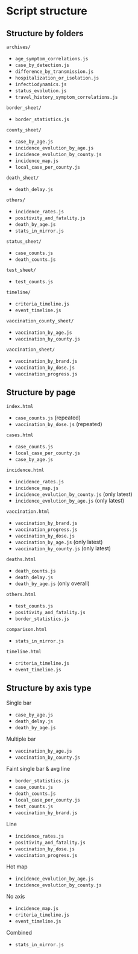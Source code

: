 Script structure
================


Structure by folders
--------------------

`archives/`
  - `age_symptom_correlations.js`
  - `case_by_detection.js`
  - `difference_by_transmission.js`
  - `hospitalization_or_isolation.js`
  - `infectiodynamics.js`
  - `status_evolution.js`
  - `travel_history_symptom_correlations.js`

`border_sheet/`
  - `border_statistics.js`
  
`county_sheet/`
  - `case_by_age.js`
  - `incidence_evolution_by_age.js`
  - `incidence_evolution_by_county.js`
  - `incidence_map.js`
  - `local_case_per_county.js`
  
`death_sheet/`
  - `death_delay.js`
  
`others/`
  - `incidence_rates.js`
  - `positivity_and_fatality.js`
  - `death_by_age.js`
  - `stats_in_mirror.js`

`status_sheet/`
  - `case_counts.js`
  - `death_counts.js`

`test_sheet/`
  - `test_counts.js`

`timeline/`
  - `criteria_timeline.js`
  - `event_timeline.js`
  
`vaccination_county_sheet/`
  - `vaccination_by_age.js`
  - `vaccination_by_county.js`

`vaccination_sheet/`
  - `vaccination_by_brand.js`
  - `vaccination_by_dose.js`
  - `vaccination_progress.js`


Structure by page
-----------------

`index.html`
  - `case_counts.js` (repeated)
  - `vaccination_by_dose.js` (repeated)

`cases.html`
  - `case_counts.js`
  - `local_case_per_county.js`
  - `case_by_age.js`

`incidence.html`
  - `incidence_rates.js`
  - `incidence_map.js`
  - `incidence_evolution_by_county.js` (only latest)
  - `incidence_evolution_by_age.js` (only latest)

`vaccination.html`
  - `vaccination_by_brand.js`
  - `vaccination_progress.js`
  - `vaccination_by_dose.js`
  - `vaccination_by_age.js` (only latest)
  - `vaccination_by_county.js` (only latest)

`deaths.html`
  - `death_counts.js`
  - `death_delay.js`
  - `death_by_age.js` (only overall)

`others.html`
  - `test_counts.js`
  - `positivity_and_fatality.js`
  - `border_statistics.js`

`comparison.html`
  - `stats_in_mirror.js`

`timeline.html`
  - `criteria_timeline.js`
  - `event_timeline.js`

  
Structure by axis type
----------------------

Single bar
  - `case_by_age.js`
  - `death_delay.js`
  - `death_by_age.js`

Multiple bar
  - `vaccination_by_age.js`
  - `vaccination_by_county.js`

Faint single bar & avg line
  - `border_statistics.js`
  - `case_counts.js`
  - `death_counts.js`
  - `local_case_per_county.js`
  - `test_counts.js`
  - `vaccination_by_brand.js`

Line
  - `incidence_rates.js`
  - `positivity_and_fatality.js`
  - `vaccination_by_dose.js`
  - `vaccination_progress.js`

Hot map
  - `incidence_evolution_by_age.js`
  - `incidence_evolution_by_county.js`

No axis
  - `incidence_map.js`
  - `criteria_timeline.js`
  - `event_timeline.js`

Combined
  - `stats_in_mirror.js`
